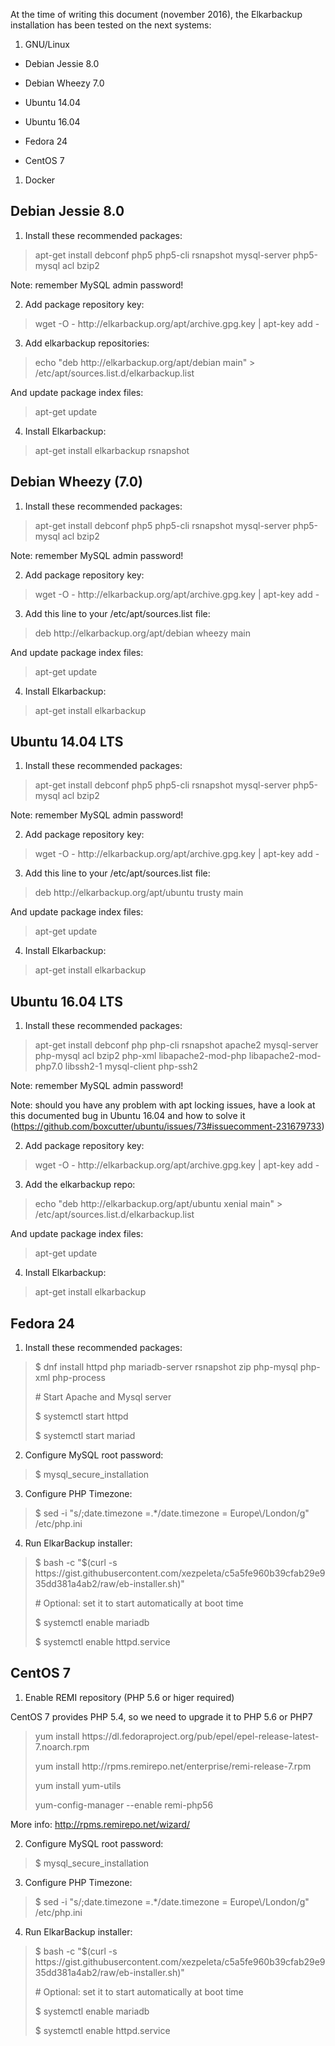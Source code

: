 At the time of writing this document \(november 2016\), the Elkarbackup installation has been tested on the next systems:

1. GNU\/Linux

  * Debian Jessie 8.0

  * Debian Wheezy 7.0

  * Ubuntu 14.04

  * Ubuntu 16.04

  * Fedora 24

  * CentOS 7



1. Docker

## Debian Jessie 8.0

1. Install these recommended packages:

  > apt-get install debconf php5 php5-cli rsnapshot mysql-server php5-mysql acl bzip2

  Note: remember MySQL admin password!

2. Add package repository key:

  > wget -O - http:\/\/elkarbackup.org\/apt\/archive.gpg.key \| apt-key add -

3. Add elkarbackup repositories:

  > echo "deb http:\/\/elkarbackup.org\/apt\/debian main" &gt; \/etc\/apt\/sources.list.d\/elkarbackup.list

  And update package index files:

  > apt-get update

4. Install Elkarbackup:

  > apt-get install elkarbackup rsnapshot


## Debian Wheezy \(7.0\)

1. Install these recommended packages:

  > apt-get install debconf php5 php5-cli rsnapshot mysql-server php5-mysql acl bzip2

  Note: remember MySQL admin password!

2. Add package repository key:

  > wget -O - http:\/\/elkarbackup.org\/apt\/archive.gpg.key \| apt-key add -

3. Add  this line to your \/etc\/apt\/sources.list file:

  > deb http:\/\/elkarbackup.org\/apt\/debian wheezy main

  And update package index files:

  > apt-get update

4. Install Elkarbackup:

  > apt-get install elkarbackup


## Ubuntu 14.04 LTS

1. Install these recommended packages:

  > apt-get install debconf php5 php5-cli rsnapshot mysql-server php5-mysql acl bzip2

  Note: remember MySQL admin password!

2. Add package repository key:

  > wget -O - http:\/\/elkarbackup.org\/apt\/archive.gpg.key \| apt-key add -

3. Add this line to your \/etc\/apt\/sources.list file:

  > deb http:\/\/elkarbackup.org\/apt\/ubuntu trusty main

  And update package index files:

  > apt-get update

4. Install Elkarbackup:

  > apt-get install elkarbackup


## Ubuntu 16.04 LTS

1. Install these recommended packages:

  > apt-get install debconf php php-cli rsnapshot apache2 mysql-server php-mysql acl bzip2 php-xml libapache2-mod-php libapache2-mod-php7.0 libssh2-1 mysql-client php-ssh2

  Note: remember MySQL admin password!

  Note: should you have any problem with apt locking issues, have a look at this documented bug in Ubuntu 16.04 and how to solve it \([https:\/\/github.com\/boxcutter\/ubuntu\/issues\/73\#issuecomment-231679733](https://github.com/boxcutter/ubuntu/issues/73#issuecomment-231679733)\)

2. Add package repository key:

  > wget -O - http:\/\/elkarbackup.org\/apt\/archive.gpg.key \| apt-key add -

3. Add the elkarbackup repo:

  > echo "deb http:\/\/elkarbackup.org\/apt\/ubuntu xenial main" &gt; \/etc\/apt\/sources.list.d\/elkarbackup.list

  And update package index files:

  > apt-get update

4. Install Elkarbackup:

  > apt-get install elkarbackup


## Fedora 24

1. Install these recommended packages:

  > $ dnf install httpd php mariadb-server rsnapshot zip php-mysql php-xml php-process
  > 
  > \# Start Apache and Mysql server
  > 
  > $ systemctl start httpd
  > 
  > $ systemctl start mariad

2. Configure MySQL root password:

  > $ mysql\_secure\_installation

3. Configure PHP Timezone:

  > $ sed -i "s\/;date.timezone =.\*\/date.timezone = Europe\\/London\/g" \/etc\/php.ini

4. Run ElkarBackup installer:

  > $ bash -c "$\(curl -s https:\/\/gist.githubusercontent.com\/xezpeleta\/c5a5fe960b39cfab29e935dd381a4ab2\/raw\/eb-installer.sh\)"
  > 
  > \# Optional: set it to start automatically at boot time
  > 
  > $ systemctl enable mariadb
  > 
  > $ systemctl enable httpd.service


## CentOS 7

1. Enable REMI repository \(PHP 5.6 or higer required\)

  CentOS 7 provides PHP 5.4, so we need to upgrade it to PHP 5.6 or PHP7

  > yum install https:\/\/dl.fedoraproject.org\/pub\/epel\/epel-release-latest-7.noarch.rpm
  > 
  > yum install http:\/\/rpms.remirepo.net\/enterprise\/remi-release-7.rpm
  > 
  > yum install yum-utils
  > 
  > yum-config-manager --enable remi-php56

  More info: [http:\/\/rpms.remirepo.net\/wizard\/](http://rpms.remirepo.net/wizard/)

2. Configure MySQL root password:

  > $ mysql\_secure\_installation

3. Configure PHP Timezone:

  > $ sed -i "s\/;date.timezone =.\*\/date.timezone = Europe\\/London\/g" \/etc\/php.ini

4. Run ElkarBackup installer:

  > $ bash -c "$\(curl -s https:\/\/gist.githubusercontent.com\/xezpeleta\/c5a5fe960b39cfab29e935dd381a4ab2\/raw\/eb-installer.sh\)"
  > 
  > \# Optional: set it to start automatically at boot time
  > 
  > $ systemctl enable mariadb
  > 
  > $ systemctl enable httpd.service


## 

